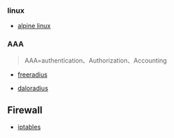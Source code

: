 
### linux

* [alpine linux](https://alpinelinux.org/)


### AAA

> AAA=authentication、Authorization、Accounting

* [freeradius](./freeradius.md)

* [daloradius](./daloradius.md)

## Firewall

* [iptables](./iptables.md)

